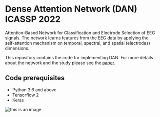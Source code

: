 # Dense Attention Network (DAN) ICASSP 2022
Attention-Based Network for Classification and Electrode Selection of EEG signals. The network learns features from the EEG data by applying the self-attention mechanism on temporal, spectral, and spatial (electrodes) dimensions.


This repository contains the code for implementing DAN. For more details about the network and the study please see the [paper](https://ieeexplore.ieee.org/document/9746241).

## Code prerequisites
* Python 3.6 and above
* Tensorflow 2
* Keras

![this is an image](https://github.com/awaknd-1/DAN)














